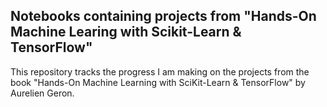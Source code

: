 ## Notebooks containing projects from "Hands-On Machine Learing with Scikit-Learn & TensorFlow"

This repository tracks the progress I am making on the projects from the book "Hands-On Machine Learning with SciKit-Learn & TensorFlow" by Aurelien Geron.
